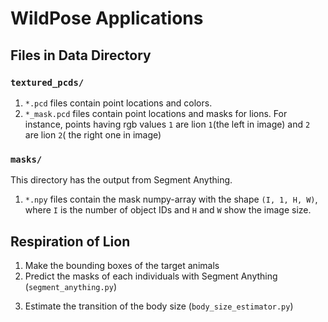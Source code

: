 # WildPose Applications

## Files in Data Directory

### `textured_pcds/`

1. `*.pcd` files contain point locations and colors.
2. `*_mask.pcd` files contain point locations and masks for lions.
For instance, points having rgb values `1` are lion `1`(the left in image) and `2` are lion `2`( the right one in image)

### `masks/`

This directory has the output from Segment Anything.

1. `*.npy` files contain the mask numpy-array with the shape `(I, 1, H, W)`, where `I` is the number of object IDs and `H` and `W` show the image size.

## Respiration of Lion

1. Make the bounding boxes of the target animals
2. Predict the masks of each individuals with Segment Anything (`segment_anything.py`)
<!-- 3. Make the labeled, textured point cloud data (`vis_lidar_rgb_cam_lion.py`) -->
3. Estimate the transition of the body size (`body_size_estimator.py`)